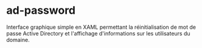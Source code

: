 # ad-password
Interface graphique simple en XAML permettant la réinitialisation de mot de passe Active Directory et l'affichage d'informations sur les utilisateurs du domaine.
